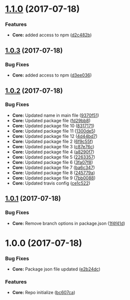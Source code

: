 <a name="1.1.0"></a>
# [1.1.0](https://github.com/basement/basement/compare/v1.0.3...v1.1.0) (2017-07-18)


### Features

* **Core:** added access to npm ([d2c482b](https://github.com/basement/basement/commit/d2c482b))



<a name="1.0.3"></a>
## [1.0.3](https://github.com/basement/basement/compare/v1.0.2...v1.0.3) (2017-07-18)


### Bug Fixes

* **Core:** added access to npm ([d3ee036](https://github.com/basement/basement/commit/d3ee036))



<a name="1.0.2"></a>
## [1.0.2](https://github.com/basement/basement/compare/v1.0.1...v1.0.2) (2017-07-18)


### Bug Fixes

* **Core:** Updated name in main file ([9370f51](https://github.com/basement/basement/commit/9370f51))
* **Core:** Updated package file ([fd29bb8](https://github.com/basement/basement/commit/fd29bb8))
* **Core:** Updated package file 10 ([8317171](https://github.com/basement/basement/commit/8317171))
* **Core:** Updated package file 11 ([1300de5](https://github.com/basement/basement/commit/1300de5))
* **Core:** Updated package file 12 ([4d44bd7](https://github.com/basement/basement/commit/4d44bd7))
* **Core:** Updated package file 2 ([6f9c55f](https://github.com/basement/basement/commit/6f9c55f))
* **Core:** Updated package file 3 ([c87e76c](https://github.com/basement/basement/commit/c87e76c))
* **Core:** Updated package file 4 ([a8290f7](https://github.com/basement/basement/commit/a8290f7))
* **Core:** Updated package file 5 ([2263357](https://github.com/basement/basement/commit/2263357))
* **Core:** Updated package file 6 ([3fa07f8](https://github.com/basement/basement/commit/3fa07f8))
* **Core:** Updated package file 7 ([ba6c347](https://github.com/basement/basement/commit/ba6c347))
* **Core:** Updated package file 8 ([245779a](https://github.com/basement/basement/commit/245779a))
* **Core:** Updated package file 9 ([7bb0088](https://github.com/basement/basement/commit/7bb0088))
* **Core:** Updated travis config ([ce1c522](https://github.com/basement/basement/commit/ce1c522))



<a name="1.0.1"></a>
## [1.0.1](https://github.com/basement/basement/compare/v1.0.0...v1.0.1) (2017-07-18)


### Bug Fixes

* **Core:** Remove branch options in package.json ([1f4f41d](https://github.com/basement/basement/commit/1f4f41d))



<a name="1.0.0"></a>
# 1.0.0 (2017-07-18)


### Bug Fixes

* **Core:** Package json file updated ([e2b24dc](https://github.com/basement/basement/commit/e2b24dc))


### Features

* **Core:** Repo initialize ([bc607ca](https://github.com/basement/basement/commit/bc607ca))



